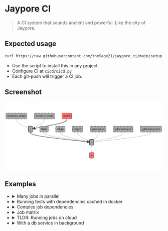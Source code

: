 # Jaypore CI

> A CI system that sounds ancient and powerful.
> Like the city of Jaypore.

## Expected usage

```bash
curl https://raw.githubusercontent.com/theSage21/jaypore_ci/main/setup.sh | bash
```

- Use the script to install this in any project.
- Configure CI at `cicd/cicd.py`
- Each git-push will trigger a CI job.

## Screenshot

![example screenshot](example.png)

## Examples


- <details>
    <summary>Many jobs in parallel</summary>
 
    ```python
    from jaypore_ci import jci

    with jci.Pipeline() as p:
        p.job("Black", "python3 -m black --check .")
        p.job("Pylint", "python3 -m pylint jaypore_ci/ tests/")
        p.job("PyTest", "python3 -m pytest tests/")
    ```
    </summary>
  </details>
- <details>
    <summary>Running tests with dependencies cached in docker</summary>
 
    ```python
    from jaypore_ci import jci

    with jci.Pipeline() as p:
        image = f"myproject_{p.remote.sha}"
        p.job("Docker", f"docker build -t {image} .")
        p.job("PyTest", "python3 -m pytest tests/", depends_on=["PyTest"])
    ```
    </summary>
  </details>
- <details>
    <summary>Complex job dependencies</summary>
 
    ```python
    from jaypore_ci import jci

    with jci.Pipeline() as p:
        image = f"myproject_{p.remote.sha}"
        with p.stage("build"):
            p.job("DockProd", f"docker build --target ProdEnv -t {image}_prod .")
            p.job("DockDev", f"docker build --target DevEnv -t {image}_dev .")
        with p.stage("checking"):
            p.job("UnitTest", "python3 -m pytest -m unit tests/")
            p.job("PyLint", "python3 -m pylint src/")
            p.job("Black", "python3 -m black --check .")
            p.job(
                "IntegrationTest",
                "python3 -m pytest -m integration tests/",
                depends_on=["PyLint", "UnitTest"],
            )
        with p.stage("publish"):
            p.job("TagProd", f"docker tag -t {image}_prod hub/{image}_prod:{p.remote.sha}")
            p.job("TagDev", f"docker tag -t {image}_dev hub/{image}_dev:{p.remote.sha}")
            p.job(
                "PushProd",
                f"docker push hub/{image}_prod:{p.remote.sha}",
                depends_on=["TagProd"],
            )
            p.job(
                "PushDev",
                f"docker push hub/{image}_dev:{p.remote.sha}",
                depends_on=["TagDev"],
            )
    ```
    </summary>
  </details>
- <details>
    <summary>Job matrix</summary>
 
    ```python
    from jaypore_ci import jci

    with jci.Pipeline() as p:
        # This will have 18 jobs
        # one for each possible combination of BROWSER, SCREENSIZE, ONLINE
        for env in p.env_matrix(
            BROWSER=["firefox", "chromium", "webkit"],
            SCREENSIZE=["phone", "laptop", "extended"],
            ONLINE=["online", "offline"],
        ):
            p.job(f"Test: {env}", "python3 -m pytest tests", env=env)
    ```
    </summary>
  </details>
- <details>
    <summary>TLDR: Running jobs on cloud</summary>

    - We can get the remote machine's docker socket by using [ssh socket forwarding](https://medium.com/@dperny/forwarding-the-docker-socket-over-ssh-e6567cfab160)
    - Then we can set jaypore CI to use the remote docker socket by editing `cicd/pre-push.githook`
    </summary>
  </details>
- <details>
    <summary>With a db service in background</summary>
 
    ```python
    from jaypore_ci import jci

    # Services immediately return with a PASSED status
    # If they exit with a Non ZERO code they are marked as FAILED, otherwise
    # they are assumed to be PASSED
    with jci.Pipeline() as p:
        with p.stage("Services", is_service=True):
            p.job("Mysql", None, image="mysql")
            p.job("Redis", None, image="redis")
            p.job("Api", "python3 -m src.run_api", image="python:3.11")
        with p.stage("Testing"):
            p.job("UnitTest", "python3 -m pytest -m unit_tests tests")
            p.job("IntegrationTest", "python3 -m pytest -m integration_tests tests")
            p.job("RegressionTest", "python3 -m pytest -m regression_tests tests")
    ```
    </summary>
  </details>
